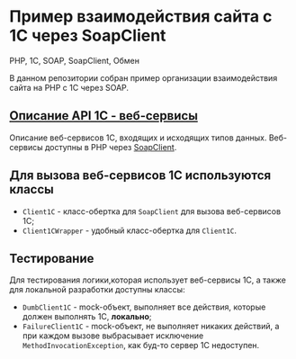 
# Пример взаимодействия сайта с 1С через SoapClient

PHP, 1С, SOAP, SoapClient, Обмен

В данном репозитории собран пример организации взаимодействия сайта на PHP с 1С через SOAP.

## [Описание API 1С - веб-сервисы](docs/1cApi.md)

Описание веб-сервисов 1С, входящих и исходящих типов данных. Веб-сервисы доступны в PHP через [SoapClient](http://php.net/manual/ru/book.soap.php).

## Для вызова веб-сервисов 1С используются классы

* `Client1C` - класс-обертка для `SoapClient` для вызова веб-сервисов 1С;
* `Client1CWrapper` - удобный класс-обертка для `Client1C`.

## Тестирование

Для тестирования логики,которая использует веб-сервисы 1С, а также для локальной разработки доступны классы:

* `DumbClient1C` - mock-объект, выполняет все действия, которые должен выполнять 1С, **локально**;
* `FailureClient1C` - mock-объект, не выполняет никаких действий, а при каждом вызове выбрасывает исключение `MethodInvocationException`, как буд-то сервер 1С недоступен.

